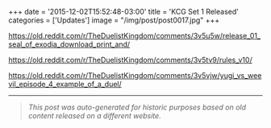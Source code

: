 +++
date = '2015-12-02T15:52:48-03:00'
title = 'KCG Set 1 Released'
categories = ['Updates']
image = "/img/post/post0017.jpg"
+++

https://old.reddit.com/r/TheDuelistKingdom/comments/3v5u5w/release_01_seal_of_exodia_download_print_and/

https://old.reddit.com/r/TheDuelistKingdom/comments/3v5tv9/rules_v10/

https://old.reddit.com/r/TheDuelistKingdom/comments/3v5vjw/yugi_vs_weevil_episode_4_example_of_a_duel/


---

> _This post was auto-generated for historic purposes based on old content released on a different website._


